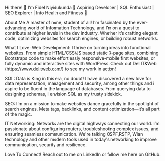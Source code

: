 Hi there! 👋 I’m Fidel Niyidukunda
🌟 Aspiring Developer | SQL Enthusiast | SEO Explorer | Into Health and Fitness 💪

About Me
A master of none, student of all! I’m fascinated by the ever-advancing world of Information Technology, and I’m on a quest to contribute at higher levels in the dev industry. Whether it’s crafting elegant code, optimizing websites for search engines, or building robust networks.

What I Love:
Web Development: I thrive on turning ideas into functional websites. From simple HTML/CSS/JS based static 3-page sites, combining Bootstraps code to make effortlessly responsive-mobile first websites, or fully dynamic and interactive sites with WordPress. Check out Del IT&Web (https://www.delitweb.com/) to see my work in action!

SQL: Data is King in this era, no doubt! I have discovered a new love for data representation, management and security, among other things and i aspire to be fluent in the language of databases. From querying data to designing schemas, I envision SQL as my trusty sidekick.

SEO: I’m on a mission to make websites dance gracefully in the spotlight of search engines. Meta tags, backlinks, and content optimization—it’s all part of the magic.

IT Networking: Networks are the digital highways connecting our world. I’m passionate about configuring routers, troubleshooting complex issues, and ensuring seamless communication. We're talking OSPF,RSTP, Wlan technology and other modern tools used in today's networking to improve communication, security and resilience.

Love To Connect!
Reach out to me on LinkedIn or follow me here on GitHub. 
